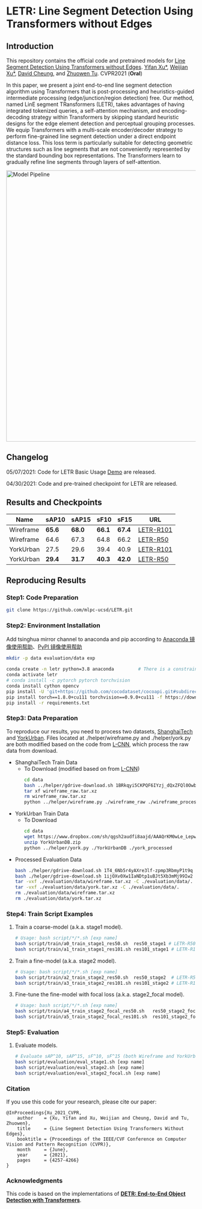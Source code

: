 # LETR: Line Segment Detection Using Transformers without Edges

## Introduction 
This repository contains the official code and pretrained models for [Line Segment Detection Using Transformers without Edges](https://arxiv.org/abs/2101.01909). [Yifan Xu*](https://yfxu.com/), [Weijian Xu*](https://weijianxu.com/), [David Cheung](https://github.com/sawsa307), and [Zhuowen Tu](https://pages.ucsd.edu/~ztu/). CVPR2021 (**Oral**)

In this paper, we present a joint end-to-end line segment detection algorithm using Transformers that is post-processing and heuristics-guided intermediate processing (edge/junction/region detection) free. Our method, named LinE segment TRansformers (LETR), takes advantages of having integrated tokenized queries, a self-attention mechanism, and encoding-decoding strategy within Transformers by skipping standard heuristic designs for the edge element detection and perceptual grouping processes. We equip Transformers with a multi-scale encoder/decoder strategy to perform fine-grained line segment detection under a direct endpoint distance loss. This loss term is particularly suitable for detecting geometric structures such as line segments that are not conveniently represented by the standard bounding box representations. The Transformers learn to gradually refine line segments through layers of self-attention. 

<img src="figures/pipeline.svg" alt="Model Pipeline" width="720" />


## Changelog
05/07/2021: Code for LETR Basic Usage [Demo](https://github.com/mlpc-ucsd/LETR/blob/master/src/demo_letr.ipynb) are released. 

04/30/2021: Code and pre-trained checkpoint for LETR are released. 

## Results and Checkpoints


| Name | sAP10 | sAP15 | sF10 | sF15 | URL|
| --- | --- | --- | --- | --- |--- |
| Wireframe | **65.6** | **68.0** | **66.1** | **67.4** | [LETR-R101](https://vcl.ucsd.edu/letr/checkpoints/res101/res101_stage2_focal.zip) |
| Wireframe |   64.6   |   67.3   |   64.8   |   66.2   | [LETR-R50](https://vcl.ucsd.edu/letr/checkpoints/res50/res50_stage2_focal.zip) |
| YorkUrban |   27.5   |   29.6   |   39.4   |   40.9   | [LETR-R101](https://vcl.ucsd.edu/letr/checkpoints/res101/res101_stage2_focal.zip) |
| YorkUrban | **29.4** | **31.7** | **40.3** | **42.0** | [LETR-R50](https://vcl.ucsd.edu/letr/checkpoints/res50/res50_stage2_focal.zip) |

## Reproducing Results

### Step1: Code Preparation
```bash
git clone https://github.com/mlpc-ucsd/LETR.git
```

### Step2: Environment Installation

Add tsinghua mirror channel to anaconda and pip according to [Anaconda 镜像使用帮助](https://mirrors.tuna.tsinghua.edu.cn/help/anaconda/)、[PyPI 镜像使用帮助](https://mirrors.tuna.tsinghua.edu.cn/help/pypi/)

```bash
mkdir -p data evaluation/data exp

conda create -n letr python=3.8 anaconda         # There is a constraint between the Python and PyTorch versions
conda activate letr
# conda install -c pytorch pytorch torchvision
conda install cython opencv 
pip install -U 'git+https://github.com/cocodataset/cocoapi.git#subdirectory=PythonAPI'
pip install torch==1.8.0+cu111 torchvision==0.9.0+cu111 -f https://download.pytorch.org/whl/torch_stable.html
pip install -r requirements.txt
```

### Step3: Data Preparation
To reproduce our results, you need to process two datasets, [ShanghaiTech](https://github.com/huangkuns/wireframe) and [YorkUrban](https://www.elderlab.yorku.ca/resources/york-urban-line-segment-database-information/). Files located at ./helper/wireframe.py and ./helper/york.py are both modified based on the code from [L-CNN](https://github.com/zhou13/lcnn), which process the raw data from download.

- ShanghaiTech Train Data
    - To Download (modified based on from [L-CNN](https://github.com/zhou13/lcnn))
        ```bash
        cd data
        bash ../helper/gdrive-download.sh 1BRkqyi5CKPQF6IYzj_dQxZFQl0OwbzOf wireframe_raw.tar.xz
        tar xf wireframe_raw.tar.xz
        rm wireframe_raw.tar.xz
        python ../helper/wireframe.py ./wireframe_raw ./wireframe_processed

        ```
- YorkUrban Train Data
    - To Download  
        ```bash
        cd data
        wget https://www.dropbox.com/sh/qgsh2audfi8aajd/AAAQrKM0wLe_LepwlC1rzFMxa/YorkUrbanDB.zip
        unzip YorkUrbanDB.zip 
        python ../helper/york.py ./YorkUrbanDB ./york_processed
        
        ```
- Processed Evaluation Data
    ```bash
    bash ./helper/gdrive-download.sh 1T4_6Nb5r4yAXre3lf-zpmp3RbmyP1t9q ./evaluation/data/wireframe.tar.xz
    bash ./helper/gdrive-download.sh 1ijOXv0Xw1IaNDtp1uBJt5Xb3mMj99Iw2 ./evaluation/data/york.tar.xz
    tar -vxf ./evaluation/data/wireframe.tar.xz -C ./evaluation/data/.
    tar -vxf ./evaluation/data/york.tar.xz -C ./evaluation/data/.
    rm ./evaluation/data/wireframe.tar.xz
    rm ./evaluation/data/york.tar.xz
    ```

### Step4: Train Script Examples
1. Train a coarse-model (a.k.a. stage1 model).
    ```bash
    # Usage: bash script/*/*.sh [exp name]
    bash script/train/a0_train_stage1_res50.sh  res50_stage1 # LETR-R50  
    bash script/train/a1_train_stage1_res101.sh res101_stage1 # LETR-R101 
    ```

2. Train a fine-model (a.k.a. stage2 model).
    ```bash
    # Usage: bash script/*/*.sh [exp name]
    bash script/train/a2_train_stage2_res50.sh  res50_stage2  # LETR-R50
    bash script/train/a3_train_stage2_res101.sh res101_stage2 # LETR-R101 
    ```

3. Fine-tune the fine-model with focal loss (a.k.a. stage2_focal model).
    ```bash
    # Usage: bash script/*/*.sh [exp name]
    bash script/train/a4_train_stage2_focal_res50.sh   res50_stage2_focal # LETR-R50
    bash script/train/a5_train_stage2_focal_res101.sh  res101_stage2_focal # LETR-R101 
    ```

### Step5: Evaluation

1. Evaluate models.
    ```bash
    # Evaluate sAP^10, sAP^15, sF^10, sF^15 (both Wireframe and YorkUrban datasets).
    bash script/evaluation/eval_stage1.sh [exp name]
    bash script/evaluation/eval_stage2.sh [exp name]
    bash script/evaluation/eval_stage2_focal.sh [exp name]
    ```

### Citation

If you use this code for your research, please cite our paper:
```
@InProceedings{Xu_2021_CVPR,
    author    = {Xu, Yifan and Xu, Weijian and Cheung, David and Tu, Zhuowen},
    title     = {Line Segment Detection Using Transformers Without Edges},
    booktitle = {Proceedings of the IEEE/CVF Conference on Computer Vision and Pattern Recognition (CVPR)},
    month     = {June},
    year      = {2021},
    pages     = {4257-4266}
}
```
### Acknowledgments

This code is based on the implementations of [**DETR: End-to-End Object Detection with Transformers**](https://github.com/facebookresearch/detr). 
